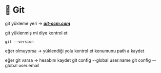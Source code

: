 # 📂 Git
 
git yükleme yeri -> [**_git-scm.com_**](https://git-scm.com/downloads/win)

git yüklenmiş mi diye kontrol et <pre><code>git --version </code></pre>
	

eğer olmuyorsa -> 
	yüklendiği yolu kontrol et 
	konumunu path a kaydet

eğer git varsa -> 
	hesabını kaydet 
	git config --global user.name
	git config --global user.email
